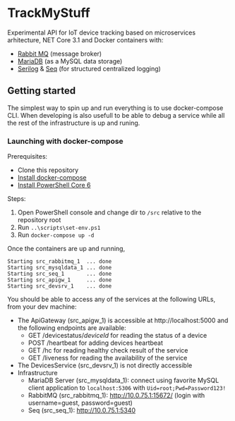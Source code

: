 # TrackMyStuff
Experimental API for IoT device tracking based on microservices arhitecture, NET Core 3.1 and Docker containers with:
- [Rabbit MQ](https://www.rabbitmq.com/) (message broker)
- [MariaDB](https://mariadb.org/) (as a MySQL data storage)
- [Serilog](https://serilog.net/) & [Seq](https://datalust.co/seq/) (for structured centralized logging)

## Getting started
The simplest way to spin up and run everything is to use docker-compose CLI. When developing is also usefull to be able to debug a service while all the rest of the infrastructure is up and runing.

### Launching with docker-compose
Prerequisites:
- Clone this repository
- [Install docker-compose](https://docs.docker.com/compose/install/)
- [Install PowerShell Core 6](https://docs.microsoft.com/en-us/powershell/scripting/install/installing-powershell?view=powershell-6)

Steps:
1. Open PowerShell console and change dir to `/src` relative to the repository root
2. Run `..\scripts\set-env.ps1`
3. Run `docker-compose up -d`

Once the containers are up and running,
```
Starting src_rabbitmq_1  ... done
Starting src_mysqldata_1 ... done
Starting src_seq_1       ... done
Starting src_apigw_1     ... done
Starting src_devsrv_1    ... done
```
You should be able to access any of the services at the following URLs, from your dev machine:
- The ApiGateway (src_apigw_1) is accessible at http://localhost:5000 and the following endpoints are available:
  * GET /devicestatus/_deviceId_ for reading the status of a device
  * POST /heartbeat for adding devices heartbeat
  * GET /hc for reading healthy check result of the service
  * GET /liveness for reading the availability of the service
- The DevicesService (src_devsrv_1) is not directly accessible
- Infrastructure
  * MariaDB Server (src_mysqldata_1): connect using favorite MySQL client application to `localhost:5306` with `Uid=root;Pwd=Password123!`
  * RabbitMQ (src_rabbitmq_1): http://10.0.75.1:15672/ (login with username=guest, password=guest)
  * Seq (src_seq_1): http://10.0.75.1:5340

 
